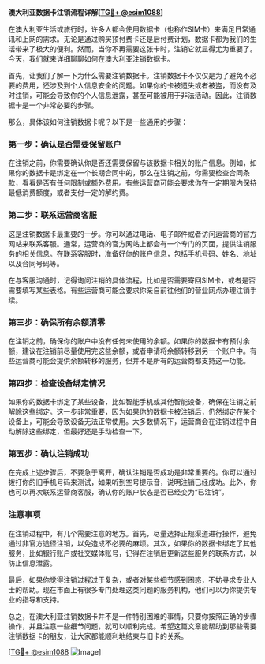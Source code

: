 **澳大利亚数据卡注销流程详解[[TG💪+ @esim1088](https://t.me/s/esim1088)]**

在澳大利亚生活或旅行时，许多人都会使用数据卡（也称作SIM卡）来满足日常通讯和上网的需求。无论是通过购买预付费卡还是后付费计划，数据卡都为我们的生活带来了极大的便利。然而，当你不再需要这张卡时，注销它就显得尤为重要了。今天，我们就来详细聊聊如何在澳大利亚注销数据卡。

首先，让我们了解一下为什么需要注销数据卡。注销数据卡不仅仅是为了避免不必要的费用，还涉及到个人信息安全的问题。如果你的卡被遗失或者被盗，而没有及时注销，可能会导致你的个人信息泄露，甚至可能被用于非法活动。因此，注销数据卡是一个非常必要的步骤。

那么，具体该如何注销数据卡呢？以下是一些通用的步骤：

### **第一步：确认是否需要保留账户**
在注销之前，你需要确认你是否还需要保留与该数据卡相关的账户信息。例如，如果你的数据卡是绑定在一个长期合同中的，那么在注销之前，你需要检查合同条款，看看是否有任何限制或额外费用。有些运营商可能会要求你在一定期限内保持最低消费额度，或者支付一定的解约费。

### **第二步：联系运营商客服**
这是注销数据卡最重要的一步。你可以通过电话、电子邮件或者访问运营商的官方网站来联系客服。通常，运营商的官方网站上都会有一个专门的页面，提供注销服务的相关信息。在联系客服时，准备好你的账户信息，包括手机号码、姓名、地址以及合同号码等。

在与客服沟通时，记得询问注销的具体流程，比如是否需要寄回SIM卡，或者是否需要填写某些表格。有些运营商可能会要求你亲自前往他们的营业网点办理注销手续。

### **第三步：确保所有余额清零**
在注销之前，确保你的账户中没有任何未使用的余额。如果你的数据卡有预付余额，建议在注销前尽量使用完这些余额，或者申请将余额转移到另一个账户中。有些运营商可能会提供余额转移的服务，但并不是所有的运营商都支持这一功能。

### **第四步：检查设备绑定情况**
如果你的数据卡绑定了某些设备，比如智能手机或其他智能设备，确保在注销之前解除这些绑定。这一步非常重要，因为如果你的数据卡被注销后，仍然绑定在某个设备上，可能会导致设备无法正常使用。大多数情况下，运营商会在注销过程中自动解除这些绑定，但最好还是手动检查一下。

### **第五步：确认注销成功**
在完成上述步骤后，不要急于离开，确认注销是否成功是非常重要的。你可以通过拨打你的旧手机号码来测试，如果听到空号提示音，说明注销已经成功。此外，你也可以再次联系运营商客服，确认你的账户状态是否已经变为“已注销”。

### **注意事项**
在注销过程中，有几个需要注意的地方。首先，尽量选择正规渠道进行操作，避免通过非官方途径注销，以免造成不必要的麻烦。其次，如果你的数据卡绑定了其他服务，比如银行账户或社交媒体账号，记得在注销后更新这些服务的联系方式，以防止信息泄露。

最后，如果你觉得注销过程过于复杂，或者对某些细节感到困惑，不妨寻求专业人士的帮助。现在市面上有很多专门处理这类问题的服务机构，他们可以为你提供专业的指导和支持。

总之，在澳大利亚注销数据卡并不是一件特别困难的事情，只要你按照正确的步骤操作，并且注意一些细节问题，就可以顺利完成。希望这篇文章能帮助到那些需要注销数据卡的朋友，让大家都能顺利地结束与旧卡的关系。

[[TG💪+ @esim1088](https://t.me/s/esim1088) ![Image](https://i.postimg.cc/4NQfJmqS/Snipaste-2025-05-13-00-14-12.png)]